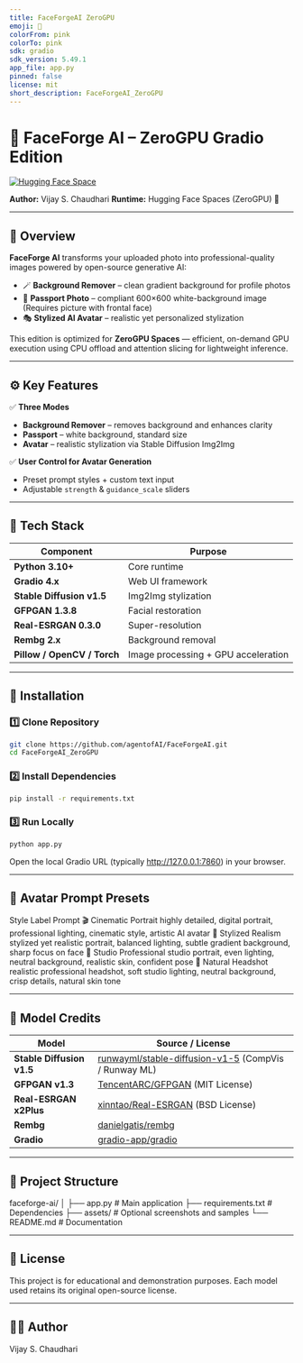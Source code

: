 ```yaml
---
title: FaceForgeAI ZeroGPU
emoji: 🐨
colorFrom: pink
colorTo: pink
sdk: gradio
sdk_version: 5.49.1
app_file: app.py
pinned: false
license: mit
short_description: FaceForgeAI_ZeroGPU
---
```


# 🎨 FaceForge AI – ZeroGPU Gradio Edition  
[![Hugging Face Space](https://img.shields.io/badge/🤗%20Open%20in-Hugging%20Face%20Space-yellow)](https://huggingface.co/spaces/VcRlAgent/FaceForgeAI_ZeroGPU)

**Author:** Vijay S. Chaudhari
**Runtime:** Hugging Face Spaces (ZeroGPU) 🚀  
 
---

## 🧠 Overview  
**FaceForge AI** transforms your uploaded photo into professional-quality images powered by open-source generative AI:  
- 🪄 **Background Remover** – clean gradient background for profile photos  
- 🛂 **Passport Photo** – compliant 600×600 white-background image  (Requires picture with frontal face)
- 🎭 **Stylized AI Avatar** – realistic yet personalized stylization  

This edition is optimized for **ZeroGPU Spaces** — efficient, on-demand GPU execution using CPU offload and attention slicing for lightweight inference.

---

## ⚙️ Key Features  
✅ **Three Modes**
- **Background Remover** – removes background and enhances clarity  
- **Passport** – white background, standard size  
- **Avatar** – realistic stylization via Stable Diffusion Img2Img  

✅ **User Control for Avatar Generation**
- Preset prompt styles + custom text input  
- Adjustable `strength` & `guidance_scale` sliders  

---

## 🧩 Tech Stack  

| Component | Purpose |
|------------|----------|
| **Python 3.10+** | Core runtime |
| **Gradio 4.x** | Web UI framework |
| **Stable Diffusion v1.5** | Img2Img stylization |
| **GFPGAN 1.3.8** | Facial restoration |
| **Real-ESRGAN 0.3.0** | Super-resolution |
| **Rembg 2.x** | Background removal |
| **Pillow / OpenCV / Torch** | Image processing + GPU acceleration |


---

## 🧰 Installation  

### 1️⃣ Clone Repository
```bash
git clone https://github.com/agentofAI/FaceForgeAI.git
cd FaceForgeAI_ZeroGPU
```

### 2️⃣ Install Dependencies
```bash
pip install -r requirements.txt
```

### 3️⃣ Run Locally
```bash
python app.py
```
Open the local Gradio URL (typically http://127.0.0.1:7860) in your browser.

---

## 🎨 Avatar Prompt Presets
Style Label	            Prompt
🎬 Cinematic Portrait	highly detailed, digital portrait, professional lighting, cinematic style, artistic AI avatar
🎨 Stylized Realism	    stylized yet realistic portrait, balanced lighting, subtle gradient background, sharp 
                        focus on face
🏢 Studio Professional	studio portrait, even lighting, neutral background, realistic skin, confident pose
🤵 Natural Headshot	    realistic professional headshot, soft studio lighting, neutral background, crisp details, 
                        natural skin tone

---

## 🧾 Model Credits
| Model                     | Source / License                                                                                              |
| ------------------------- | ------------------------------------------------------------------------------------------------------------- |
| **Stable Diffusion v1.5** | [runwayml/stable-diffusion-v1-5](https://huggingface.co/runwayml/stable-diffusion-v1-5) (CompVis / Runway ML) |
| **GFPGAN v1.3**           | [TencentARC/GFPGAN](https://github.com/TencentARC/GFPGAN) (MIT License)                                       |
| **Real-ESRGAN x2Plus**    | [xinntao/Real-ESRGAN](https://github.com/xinntao/Real-ESRGAN) (BSD License)                                   |
| **Rembg**                 | [danielgatis/rembg](https://github.com/danielgatis/rembg)                                                     |
| **Gradio**                | [gradio-app/gradio](https://github.com/gradio-app/gradio)                                                     |

---

## 🧠 Project Structure
faceforge-ai/
│
├── app.py                # Main application
├── requirements.txt      # Dependencies
├── assets/               # Optional screenshots and samples
└── README.md             # Documentation

---

## 📜 License

This project is for educational and demonstration purposes.
Each model used retains its original open-source license.

---
## 👨‍💻 Author

Vijay S. Chaudhari

